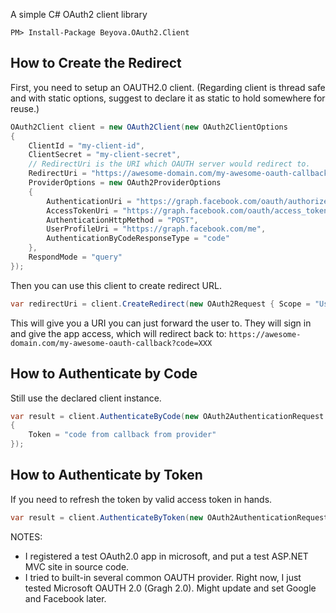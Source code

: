 ﻿A simple C# OAuth2 client library

```
PM> Install-Package Beyova.OAuth2.Client
```

## How to Create the Redirect

First, you need to setup an OAUTH2.0 client. 
(Regarding client is thread safe and with static options, suggest to declare it as static to hold somewhere for reuse.)

```csharp
OAuth2Client client = new OAuth2Client(new OAuth2ClientOptions
{
	ClientId = "my-client-id",
	ClientSecret = "my-client-secret",
	// RedirectUri is the URI which OAUTH server would redirect to.
	RedirectUri = "https://awesome-domain.com/my-awesome-oauth-callback/",
	ProviderOptions = new OAuth2ProviderOptions
	{
		AuthenticationUri = "https://graph.facebook.com/oauth/authorize",
		AccessTokenUri = "https://graph.facebook.com/oauth/access_token",
		AuthenticationHttpMethod = "POST",
		UserProfileUri = "https://graph.facebook.com/me",
		AuthenticationByCodeResponseType = "code"
	},
	RespondMode = "query"
});

```
Then you can use this client to create redirect URL.

```csharp
var redirectUri = client.CreateRedirect(new OAuth2Request { Scope = "User.Read" });
```

This will give you a URI you can just forward the user to. They will sign in and give the app access, which will redirect back to: `https://awesome-domain.com/my-awesome-oauth-callback?code=XXX`

## How to Authenticate by Code

Still use the declared client instance.

```csharp
var result = client.AuthenticateByCode(new OAuth2AuthenticationRequest 
{ 
	Token = "code from callback from provider" 
});

```

## How to Authenticate by Token

If you need to refresh the token by valid access token in hands.

```csharp
var result = client.AuthenticateByToken(new OAuth2AuthenticationRequest { Token = "Valid token" });

```

NOTES:
- I registered a test OAuth2.0 app in microsoft, and put a test ASP.NET MVC site in source code. 
- I tried to built-in several common OAUTH provider. Right now, I just tested Microsoft OAUTH 2.0 (Gragh 2.0). Might update and set Google and Facebook later.

